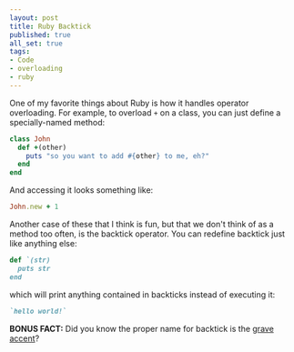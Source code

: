 ```yaml
---
layout: post
title: Ruby Backtick
published: true
all_set: true
tags:
- Code
- overloading
- ruby
---
```


One of my favorite things about Ruby is how it handles operator overloading.
For example, to overload `+` on a class, you can just define a specially-named
method:

``` ruby
class John
  def +(other)
    puts "so you want to add #{other} to me, eh?"
  end
end
```

And accessing it looks something like:

``` ruby
John.new + 1
```

Another case of these that I think is fun, but that we don't think of as a
method too often, is the backtick operator.  You can redefine backtick just like
anything else:

``` ruby
def `(str)
  puts str
end
```

which will print anything contained in backticks instead of executing it:

``` ruby
`hello world!`
```

__BONUS FACT:__ Did you know the proper name for backtick is the
[grave accent](http://en.wikipedia.org/wiki/Grave_accent)?

